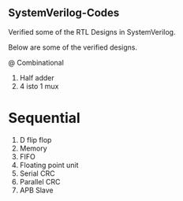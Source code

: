## SystemVerilog-Codes
Verified some of the RTL Designs in SystemVerilog.

Below are some of the verified designs.

@ Combinational
1. Half adder
2. 4 isto 1 mux

# Sequential
1. D flip flop
2. Memory
3. FIFO
4. Floating point unit
5. Serial CRC
6. Parallel CRC
7. APB Slave

